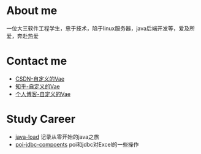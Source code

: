 # About me

一位大三软件工程学生，忠于技术，陷于linux服务器，java后端开发等，爱及所爱，奔赴热爱

# Contact me

* [CSDN-自定义的Vae](https://blog.csdn.net/qq_46350148?spm=1001.2100.3001.5113)
* [知乎-自定义的Vae](https://www.zhihu.com/people/mo-0118/posts)
* [个人博客-自定义的Vae](https://hs-vae.com/)

# Study Career

* [java-load](https://github.com/hs-vae/java-load)  记录从零开始的java之旅
* [poi-jdbc-compoents](https://github.com/hs-vae/poi-jdbc-compoents)  poi和jdbc对Excel的一些操作

